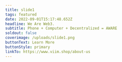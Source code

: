 ```yaml
---
title: slide1
tags: featured
date: 2022-09-01T15:17:48.652Z
headline: We Are Web3.
subtitle: Phone + Computer + Decentralized = AWARE
soldout: false
coverimage: /uploads/slide1.png
buttonText: Learn More
buttonStyle: primary
linkTo: https://www.viim.shop/about-us
---
```

